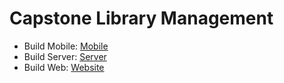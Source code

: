 # Capstone Library Management

- Build Mobile: [Mobile](https://github.com/TimDeveloper97/capstone-library-management/tree/dev/src/mobile)
- Build Server: [Server](https://github.com/TimDeveloper97/capstone-library-management/tree/dev/src/server)
- Build Web: [Website](https://github.com/TimDeveloper97/capstone-library-management/tree/dev/src/web)

